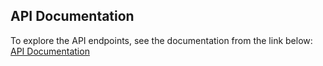 ## API Documentation
To explore the API endpoints, see the documentation from the link below: \
[API Documentation](https://documenter.getpostman.com/view/37981067/2sAXxJiv4y) 
